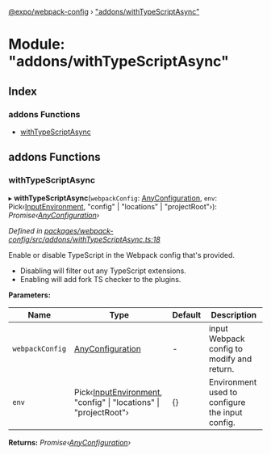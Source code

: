 [@expo/webpack-config](../README.md) › ["addons/withTypeScriptAsync"](_addons_withtypescriptasync_.md)

# Module: "addons/withTypeScriptAsync"

## Index

### addons Functions

* [withTypeScriptAsync](_addons_withtypescriptasync_.md#withtypescriptasync)

## addons Functions

###  withTypeScriptAsync

▸ **withTypeScriptAsync**(`webpackConfig`: [AnyConfiguration](_types_.md#anyconfiguration), `env`: Pick‹[InputEnvironment](_types_.md#inputenvironment), "config" | "locations" | "projectRoot"›): *Promise‹[AnyConfiguration](_types_.md#anyconfiguration)›*

*Defined in [packages/webpack-config/src/addons/withTypeScriptAsync.ts:18](https://github.com/expo/expo-cli/blob/61a3bbc1/packages/webpack-config/src/addons/withTypeScriptAsync.ts#L18)*

Enable or disable TypeScript in the Webpack config that's provided.
- Disabling will filter out any TypeScript extensions.
- Enabling will add fork TS checker to the plugins.

**Parameters:**

Name | Type | Default | Description |
------ | ------ | ------ | ------ |
`webpackConfig` | [AnyConfiguration](_types_.md#anyconfiguration) | - | input Webpack config to modify and return. |
`env` | Pick‹[InputEnvironment](_types_.md#inputenvironment), "config" &#124; "locations" &#124; "projectRoot"› | {} | Environment used to configure the input config. |

**Returns:** *Promise‹[AnyConfiguration](_types_.md#anyconfiguration)›*
